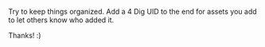 Try to keep things organized.
Add a 4 Dig UID to the end for assets you add to let others know who added it.

Thanks! :)
